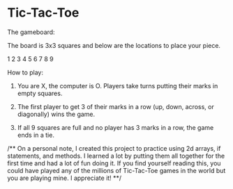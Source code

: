# Tic-Tac-Toe
 
The gameboard:

The board is 3x3 squares and below are the locations to place your piece.

1 2 3 
4 5 6 
7 8 9

How to play: 

1. You are X, the computer is O. Players take turns putting their marks in empty squares.

2. The first player to get 3 of their marks in a row (up, down, across, or diagonally) wins the game.

3. If all 9 squares are full and no player has 3 marks in a row, the game ends in a tie.


/**
On a personal note, I created this project to practice using 2d arrays, if statements, and methods. I learned a lot by putting them all together for the first time and had a lot of fun doing it. If you find yourself reading this, you could have played any of the millions of Tic-Tac-Toe games in the world but you are playing mine. I appreciate it!
**/

